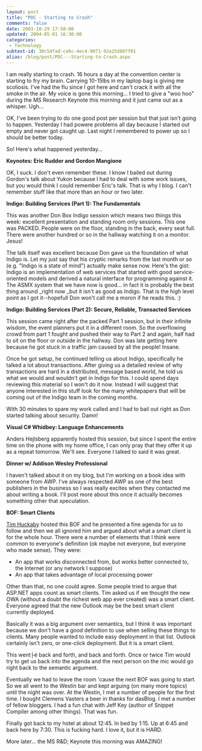 ```yaml
---
layout: post
title: "PDC - Starting to Crash"
comments: false
date: 2003-10-29 17:58:00
updated: 2004-05-01 16:30:00
categories:
 - Technology
subtext-id: 30c54fad-ce6c-4ec4-9071-92a25d80ff01
alias: /blog/post/PDC---Starting-to-Crash.aspx
---
```



I am really starting to crash. 16 hours a day at the convention center is starting to fry my brain. Carrying 10-15lbs in my laptop bag is giving me scoliosis. I've had the flu since I got here and can't crack it with all the smoke in the air. My voice is gone this morning... I tried to give a "woo hoo" during the MS Research Keynote this morning and it just came out as a whisper. Ugh...

OK, I've been trying to do one good post per session but that just isn't going to happen. Yesterday I had powere problems all day because I started out empty and never got caught up. Last night I remembered to power up so I should be better today.

So! Here's what happened yesterday...

**Keynotes: Eric Rudder and Gordon Mangione**

OK, I suck. I don't even remember these. I know I bailed out during Gordon's talk about Yukon because I had to deal with some work issues, but you would think I could remember Eric's talk. That is why I blog. I can't remember stuff like that more than an hour or two later.

**Indigo: Building Services (Part 1): The Fundamentals**

This was another Don Box Indigo session which means two things this week: excellent presentation and standing room only sessions. This one was PACKED. People were on the floor, standing in the back, every seat full. There were another hundred or so in the hallway watching it on a monitor. Jesus!

The talk itself was excellent because Don gave us the foundation of what Indigo is. Let my just say that his cryptic remarks from the last month or so (e.g. "Indigo is a state of mind") actually make sense now. Here's the gist: Indigo is an implementation of web services that started with good service-oriented models and derived a natural interface for programming against it. The ASMX system that we have now is good... in fact it is probably the best thing around _right now _but it isn't as good as Indigo. That is the high level point as I got it--hopefull Don won't call me a moron if he reads this. :)

**Indigo: Building Services (Part 2): Secure, Reliable, Transacted Services**

This session came right after the packed Part 1 session, but in their infinite wisdom, the event planners put it in a different room. So the overflowing crowd from part 1 fought and pushed their way to Part 2 and again, half had to sit on the floor or outside in the hallway. Don was late getting here because he got stuck in a traffic jam caused by all the people! Insane.

Once he got setup, he continued telling us about Indigo, specifically he talked a lot about transactions. After giving us a detailed review of why transactions are hard in a distributed, message based world, he told us what we would and wouldn't get in Indigo for this. I could spend days reviewing this material so I won't do it now. Instead I will suggest that anyone interested in this stuff look for the many whitepapers that will be coming out of the Indigo team in the coming months.

With 30 minutes to spare my work called and I had to bail out right as Don started talking about security. Damn!

**Visual C# Whidbey: Language Enhancements**

Anders Hejlsberg apparently hosted this session, but since I spent the entire time on the phone with my home office, I can only pray that they offer it up as a repeat tomorrow. We'll see. Everyone I talked to said it was great.

**Dinner w/ Addison Wesley Professional**

I haven't talked about it on my blog, but I'm working on a book idea with someone from AWP. I've always respected AWP as one of the best publishers in the business so I was really excites when they contacted me about writing a book. I'll post more about this once it actually becomes something other that speculation.

**BOF: Smart Clients**

[Tim Huckaby](http://www.interknowlogy.com/IKCorporate/AboutUs/CompanyExecutives/TimothyHuckaby.htm) hosted this BOF and he presented a fine agenda for us to follow and then we all ignored him and argued about what a smart client is for the whole hour. There were a number of elements that I think were common to everyone's definition (ok maybe not everyone, but everyone who made sense). They were:

  * An app that works disconnected from, but works better connected to, the Internet (or any network I suppose)
  * An app that takes advantage of local processing power

Other than that, no one could agree. Some people tried to argue that ASP.NET apps count as smart clients. Tim asked us if we thought the new OWA (without a doubt the richest web app ever created) was a smart client. Everyone agreed that the new Outlook may be the best smart client currently deployed.

Basically it was a big argument over semantics, but I think it was important because we don't have a good definition to use when selling these things to clients. Many people wanted to include easy deployment in that list. Outlook certainly isn't zero, or one-click deployment. But it is a smart client. 

This went├é back and forth, and back and forth. Once or twice Tim would try to get us back into the agenda and the next person on the mic would go right back to the semantic argument.

Eventually we had to leave the room 'cause the next BOF was going to start. So we all went to the Westin bar and kept arguing (on many more topics) until the night was over. At the Westin, I met a number of people for the first time. I bought Clemens Vasters a beer in thanks for dasBlog. I met a number of fellow bloggers. I had a fun chat with Jeff Key (author of Snippet Compiler among other things). That was fun.

Finally got back to my hotel at about 12:45. In bed by 1:15. Up at 6:45 and back here by 7:30. This is fucking hard. I love it, but it is HARD.

More later... the MS R&D; Keynote this morning was AMAZING!
